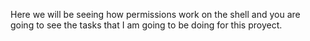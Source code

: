 Here we will be seeing how permissions work on the shell and you are going to see the tasks that I am going to be doing for this proyect.
